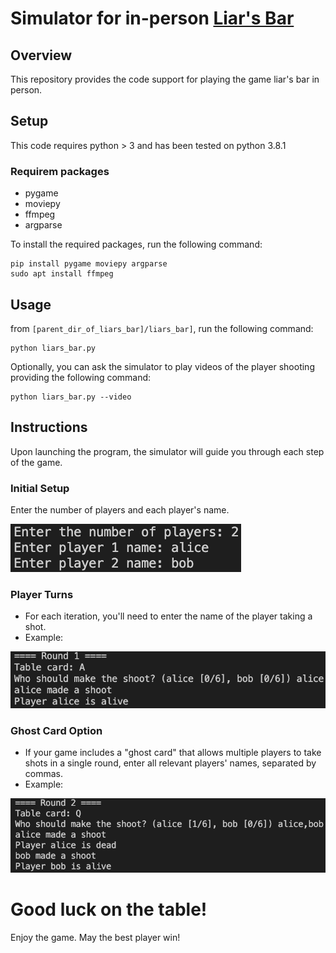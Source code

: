 # Simulator for in-person [Liar's Bar](https://liarsbar.wiki/)

## Overview

This repository provides the code support for playing the game liar's bar in person.

## Setup

This code requires python > 3 and has been tested on python 3.8.1

### Requirem packages
- pygame
- moviepy
- ffmpeg
- argparse

To install the required packages, run the following command:

```shell
pip install pygame moviepy argparse
sudo apt install ffmpeg
```

## Usage
from `[parent_dir_of_liars_bar]/liars_bar]`, run the following command:

```shell
python liars_bar.py
```

Optionally, you can ask the simulator to play videos of the player shooting providing the following command:

```shell
python liars_bar.py --video
```

## Instructions
Upon launching the program, the simulator will guide you through each step of the game.

### Initial Setup
Enter the number of players and each player's name.

![initial_setup](figs/initial_setup.png)

### Player Turns
- For each iteration, you'll need to enter the name of the player taking a shot.
- Example:
  
![one_player_shot](figs/one_player_shot.png)

### Ghost Card Option
- If your game includes a "ghost card" that allows multiple players to take shots in a single round, enter all relevant players' names, separated by commas.
- Example:

![two_player_shot](figs/two_players_shot.png)

# Good luck on the table!
Enjoy the game. May the best player win!
